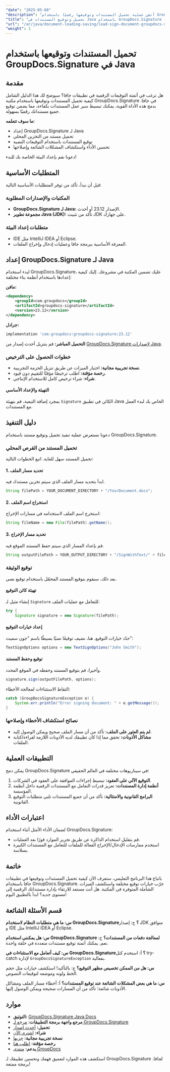 ```yaml
---
"date": "2025-05-08"
"description": "أتقن عملية تحميل المستندات وتوقيعها رقميًا باستخدام GroupDocs.Signature لجافا. بسّط سير عمل مستنداتك مع هذا البرنامج التعليمي المفصل."
"title": "تحميل وتوقيع المستندات في Java باستخدام GroupDocs.Signature - دليل شامل"
"url": "/ar/java/document-loading-saving/load-sign-document-groupdocs-signature-java/"
"weight": 1
---
```


# تحميل المستندات وتوقيعها باستخدام GroupDocs.Signature في Java

## مقدمة

هل ترغب في أتمتة التوقيعات الرقمية في تطبيقات جافا؟ سيوضح لك هذا الدليل الشامل كيفية تحميل المستندات وتوقيعها باستخدام مكتبة GroupDocs.Signature في جافا. بدمج هذه الأداة القوية، يمكنك تبسيط سير عمل المستندات بكفاءة، مما يضمن توقيع جميع مستنداتك رقميًا بسهولة.

**ما سوف تتعلمه:**
- إعداد GroupDocs.Signature لـ Java
- تحميل مستند من التخزين المحلي
- توقيع المستندات باستخدام التوقيعات النصية
- تحسين الأداء واستكشاف المشكلات الشائعة وإصلاحها

دعونا نقم بإعداد البيئة الخاصة بك للبدء!

## المتطلبات الأساسية
قبل أن نبدأ، تأكد من توفر المتطلبات الأساسية التالية:

### المكتبات والإصدارات المطلوبة
- **GroupDocs.Signature لـ Java:** الإصدار 23.12 أو أحدث.
- **مجموعة تطوير Java (JDK):** تأكد من تثبيت JDK على جهازك.

### متطلبات إعداد البيئة
- IDE مثل IntelliJ IDEA أو Eclipse.
- المعرفة الأساسية ببرمجة جافا وعمليات إدخال وإخراج الملفات.

## إعداد GroupDocs.Signature لـ Java
لبدء استخدام GroupDocs.Signature، عليك تضمين المكتبة في مشروعك. إليك كيفية إعدادها باستخدام أنظمة بناء مختلفة:

**مافن:**
```xml
<dependency>
    <groupId>com.groupdocs</groupId>
    <artifactId>groupdocs-signature</artifactId>
    <version>23.12</version>
</dependency>
```

**جرادل:**
```gradle
implementation 'com.groupdocs:groupdocs-signature:23.12'
```

**التحميل المباشر:**
قم بتنزيل أحدث إصدار من [GroupDocs.Signature لإصدارات Java](https://releases.groupdocs.com/signature/java/).

### خطوات الحصول على الترخيص
- **نسخة تجريبية مجانية:** اختبار الميزات عن طريق تنزيل الحزمة التجريبية.
- **رخصة مؤقتة:** اطلب ترخيصًا مؤقتًا للتقييم دون قيود.
- **شراء:** شراء ترخيص كامل للاستخدام الإنتاجي.

#### التهيئة والإعداد الأساسي
بمجرد إضافة التبعية، قم بتهيئة `Signature` الكائن في تطبيق Java الخاص بك لبدء العمل مع المستندات.

## دليل التنفيذ
دعونا نستعرض عملية تنفيذ تحميل وتوقيع مستند باستخدام GroupDocs.Signature.

### تحميل المستند من القرص المحلي
تحميل المستند سهل للغاية. اتبع الخطوات التالية:

#### 1. تحديد مسار الملف
ابدأ بتحديد مسار الملف الذي سيتم تخزين مستندك فيه.
```java
String filePath = YOUR_DOCUMENT_DIRECTORY + "/YourDocument.docx";
```

#### 2. استخراج اسم الملف
استخرج اسم الملف لاستخدامه في مسارات الإخراج:
```java
String fileName = new File(filePath).getName();
```

#### 3. تحديد مسار الإخراج
قم بإعداد المسار الذي سيتم حفظ المستند الموقع فيه.
```java
String outputFilePath = YOUR_OUTPUT_DIRECTORY + "/SignWithText/" + fileName;
```

### توقيع الوثيقة
بعد ذلك، سنقوم بتوقيع المستند المحمّل باستخدام توقيع نصي.

#### تهيئة كائن التوقيع
إنشاء مثيل لـ `Signature` للتعامل مع عمليات الملف:
```java
try {
    Signature signature = new Signature(filePath);
```

#### إعداد خيارات التوقيع
حدّد خيارات التوقيع. هنا، نضيف توقيعًا نصيًا بسيطًا باسم "جون سميث":
```java
TextSignOptions options = new TextSignOptions("John Smith");
```

#### توقيع وحفظ المستند
وأخيرا، قم بتوقيع المستند وحفظه في الموقع المحدد.
```java
signature.sign(outputFilePath, options);
```
التقاط الاستثناءات لمعالجة الأخطاء:
```java
catch (GroupDocsSignatureException e) {
    System.err.println("Error signing document: " + e.getMessage());
}
```

### نصائح استكشاف الأخطاء وإصلاحها
- **لم يتم العثور على الملف:** تأكد من أن مسار الملف صحيح ويمكن الوصول إليه.
- **مشاكل الأذونات:** تحقق مما إذا كان تطبيقك لديه الأذونات اللازمة لقراءة/كتابة الملفات.

## التطبيقات العملية
يمكن دمج GroupDocs.Signature في سيناريوهات مختلفة في العالم الحقيقي:
1. **التوقيع الآلي على العقود:** تبسيط إجراءات الموافقة على العقود في الشركات.
2. **أنظمة إدارة المستندات:** تعزيز قدرات التعامل مع المستندات الرقمية داخل أنظمة المؤسسة.
3. **البرامج القانونية والامتثالية:** تأكد من أن جميع المستندات تلبي متطلبات التوقيع القانونية.

## اعتبارات الأداء
لضمان الأداء الأمثل أثناء استخدام GroupDocs.Signature:
- قم بتقليل استخدام الذاكرة عن طريق تحرير الموارد فورًا بعد العمليات.
- استخدم ممارسات الإدخال/الإخراج الفعالة للملفات للتعامل مع المستندات الكبيرة بسلاسة.

## خاتمة
باتباع هذا البرنامج التعليمي، ستعرف الآن كيفية تحميل المستندات وتوقيعها في تطبيقات جافا باستخدام GroupDocs.Signature. جرّب خيارات توقيع مختلفة واستكشف الميزات الشاملة المتوفرة في المكتبة. هل أنت مستعد للارتقاء بإدارة مستنداتك الرقمية إلى مستوى جديد؟ ابدأ بالتطبيق اليوم!

## قسم الأسئلة الشائعة
**س: ما هي متطلبات النظام لاستخدام GroupDocs.Signature؟**
ج: إصدار JDK متوافق و IDE مثل IntelliJ IDEA أو Eclipse.

**س: هل يمكنني استخدام GroupDocs.Signature لمعالجة دفعات من المستندات؟**
ج: نعم، يمكنك أتمتة توقيع مستندات متعددة في حلقة واحدة.

**س: كيف أتعامل مع الاستثناءات في GroupDocs.Signature؟**
أ: استخدم كتل try-catch لإدارة `GroupDocsSignatureException` بفعالية.

**س: هل من الممكن تخصيص مظهر التوقيع؟**
ج: بالتأكيد! استكشف خيارات مثل حجم الخط ولونه وموضعه لتوقيعات النصوص.

**س: ما هي بعض المشكلات الشائعة عند توقيع المستندات؟**
أ: أخطاء مسار الملف ومشاكل الأذونات شائعة؛ تأكد من أن المسارات صحيحة ويمكن الوصول إليها.

## موارد
- **التوثيق:** [GroupDocs.Signature Java Docs](https://docs.groupdocs.com/signature/java/)
- **مرجع واجهة برمجة التطبيقات:** [مرجع لـ GroupDocs.Signature](https://reference.groupdocs.com/signature/java/)
- **تحميل:** [أحدث إصدار](https://releases.groupdocs.com/signature/java/)
- **شراء:** [اشتري الآن](https://purchase.groupdocs.com/buy)
- **نسخة تجريبية مجانية:** [جربها](https://releases.groupdocs.com/signature/java/)
- **رخصة مؤقتة:** [اطلب هنا](https://purchase.groupdocs.com/temporary-license/)
- **يدعم:** [منتدى GroupDocs](https://forum.groupdocs.com/c/signature/)

استكشف هذه الموارد لتعميق فهمك وتحسين تطبيقك لـ GroupDocs.Signature لجافا. برمجة ممتعة!